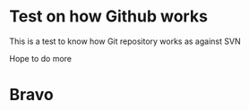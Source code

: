 # Test on how Github works

This is a test to know how Git repository works as against SVN

Hope to do more

# Bravo
